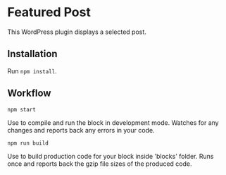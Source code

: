 # Featured Post

This WordPress plugin displays a selected post.

## Installation

Run `npm install`.

## Workflow

`npm start`

Use to compile and run the block in development mode.
Watches for any changes and reports back any errors in your code.

`npm run build`

Use to build production code for your block inside 'blocks' folder.
Runs once and reports back the gzip file sizes of the produced code.



